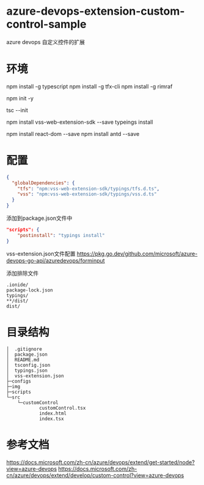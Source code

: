 # azure-devops-extension-custom-control-sample
azure devops 自定义控件的扩展

# 环境
npm install -g typescript
npm install -g tfx-cli
npm install -g rimraf

npm init -y

tsc --init

npm install vss-web-extension-sdk --save
typeings install

npm install react-dom --save
npm install antd --save


# 配置

``` typings.json
{
  "globalDependencies": {
    "tfs": "npm:vss-web-extension-sdk/typings/tfs.d.ts",
    "vss": "npm:vss-web-extension-sdk/typings/vss.d.ts"
  }
}
```

添加到package.json文件中
``` package.json
"scripts": {
    "postinstall": "typings install"
}
```

vss-extension.json文件配置
https://pkg.go.dev/github.com/microsoft/azure-devops-go-api/azuredevops/forminput

添加排除文件
``` .gitignore
.ionide/
package-lock.json
typings/
**/dist/
dist/
```

# 目录结构
``` tree
│  .gitignore
│  package.json
│  README.md
│  tsconfig.json
│  typings.json
│  vss-extension.json
├─configs
├─img
├─scripts
└─src
    └─customControl
            customControl.tsx
            index.html
            index.tsx

```


# 参考文档
https://docs.microsoft.com/zh-cn/azure/devops/extend/get-started/node?view=azure-devops
https://docs.microsoft.com/zh-cn/azure/devops/extend/develop/custom-control?view=azure-devops
